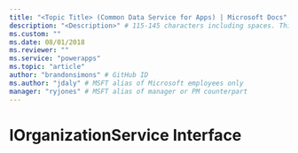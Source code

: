```yaml
---
title: "<Topic Title> (Common Data Service for Apps) | Microsoft Docs" # Intent and product brand in a unique string of 43-59 chars including spaces
description: "<Description>" # 115-145 characters including spaces. This abstract displays in the search result.
ms.custom: ""
ms.date: 08/01/2018
ms.reviewer: ""
ms.service: "powerapps"
ms.topic: "article"
author: "brandonsimons" # GitHub ID
ms.author: "jdaly" # MSFT alias of Microsoft employees only
manager: "ryjones" # MSFT alias of manager or PM counterpart
---
```

# IOrganizationService Interface

<!-- 
https://docs.microsoft.com/en-us/dynamics365/customer-engagement/developer/org-service/organization-service-methods 

The focus of this topic must change. Instead of just being a list of the methods in the interface, this topic should also

call out the  classes we ship that implement this interface, such as OrganizationServiceProxy and CrmServiceClient, etc.


Something else to consider:
    Since we seem to have spun up so many different classes that implement this interface, are there any scenarios where an ISV would do the same?

    Is this an example?

    https://www.linkedin.com/pulse/using-singleton-design-pattern-call-dynamics-crm-web-service-kanlica/



-->